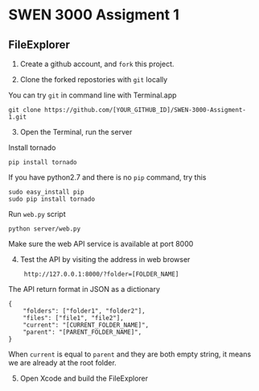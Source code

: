 
# SWEN 3000 Assigment 1

## FileExplorer

1. Create a github account, and `fork` this project.


2. Clone the forked repostories with `git` locally

You can try `git` in command line with Terminal.app

    git clone https://github.com/[YOUR_GITHUB_ID]/SWEN-3000-Assigment-1.git

3. Open the Terminal, run the server

Install tornado

    pip install tornado

If you have python2.7 and there is no `pip` command, try this

    sudo easy_install pip
    sudo pip install tornado

Run `web.py` script

    python server/web.py
    
Make sure the web API service is available at port 8000

4. Test the API by visiting the address in web browser

        http://127.0.0.1:8000/?folder=[FOLDER_NAME]

The API return format in JSON as a dictionary

    {
        "folders": ["folder1", "folder2"],
        "files": ["file1", "file2"],
        "current": "[CURRENT_FOLDER_NAME]",
        "parent": "[PARENT_FOLDER_NAME]",
    }

When `current` is equal to `parent` and they are both empty string, it means we are already at the root folder.

5. Open Xcode and build the FileExplorer


